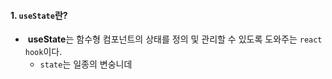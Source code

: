 
#### 1. `useState`란?

-  **useState**는 함수형 컴포넌트의 상태를 정의 및 관리할 수 있도록 도와주는 `react hook`이다.
	- `state`는 일종의 변숭니데